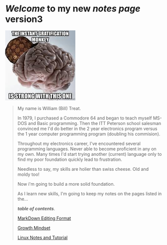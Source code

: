 # *Welcome* to **my** new ***notes page*** version3

![Code monkey](monkeybrain.jpg)

> My name is William (Bill) Treat.
>
> In 1979, I purchased a Commodore 64 and began to teach myself MS-DOS and Basic programming. Then the ITT Peterson school salesman convinced me I'd do better in the 2 year electronics program versus the 1 year computer programming program (doubling his commision).
>
> Throughout my electronics career, I've encountered several programming languages. Never able to become proficient in any on my own. Many times I'd start trying another (current) language only to find my poor foundation quickly lead to frustration.
>
> Needless to say, my skills are holier than swiss cheese. Old and moldy too!
>
>Now i'm going to build a more solid foundation.
>
>As I learn new skills, I'm going to keep my notes on the pages listed in the...
>
> ***table of contents***.
>
> [MarkDown Editing Format](md_files/markdown.md)
>
> [Growth Mindset](md_files/growth_mindset.md)
>
> [Linux Notes and Tutorial](md_files/linux_tutorial.md)
>
